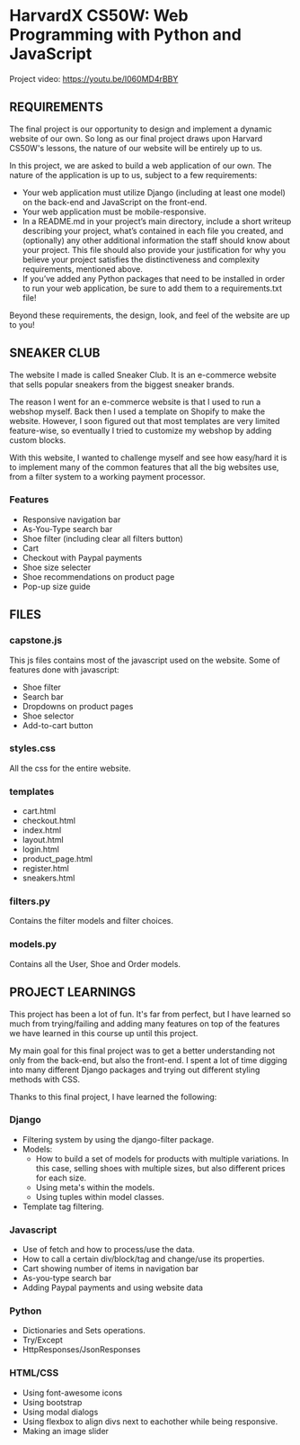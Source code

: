 # HarvardX CS50W: Web Programming with Python and JavaScript

Project video: https://youtu.be/I060MD4rBBY

## REQUIREMENTS

The final project is our opportunity to design and implement a dynamic website of our own. So long as our final project draws upon Harvard CS50W's lessons, the nature of our website will be entirely up to us.

In this project, we are asked to build a web application of our own. The nature of the application is up to us, subject to a few requirements:

- Your web application must utilize Django (including at least one model) on the back-end and JavaScript on the front-end.
- Your web application must be mobile-responsive.
- In a README.md in your project’s main directory, include a short writeup describing your project, what’s contained in each file you created, and (optionally) any other additional information the staff should know about your project. This file should also provide your justification for why you believe your project satisfies the distinctiveness and complexity requirements, mentioned above.
- If you’ve added any Python packages that need to be installed in order to run your web application, be sure to add them to a requirements.txt file!

Beyond these requirements, the design, look, and feel of the website are up to you!


## SNEAKER CLUB

The website I made is called Sneaker Club. It is an e-commerce website that sells popular sneakers from the biggest sneaker brands.

The reason I went for an e-commerce website is that I used to run a webshop myself. Back then I used a template on Shopify to make the website. However, I soon figured out that most templates are very limited feature-wise, so eventually I tried to customize my webshop by adding custom blocks.

With this website, I wanted to challenge myself and see how easy/hard it is to implement many of the common features that all the big websites use, from a filter system to a working payment processor.

### Features
- Responsive navigation bar
- As-You-Type search bar
- Shoe filter (including clear all filters button)
- Cart
- Checkout with Paypal payments
- Shoe size selecter
- Shoe recommendations on product page
- Pop-up size guide


## FILES

### capstone.js
This js files contains most of the javascript used on the website. Some of features done with javascript:
- Shoe filter
- Search bar
- Dropdowns on product pages
- Shoe selector
- Add-to-cart button

### styles.css
All the css for the entire website.

### templates
- cart.html
- checkout.html
- index.html
- layout.html
- login.html
- product_page.html
- register.html
- sneakers.html

### filters.py
Contains the filter models and filter choices.

### models.py
Contains all the User, Shoe and Order models.


## PROJECT LEARNINGS
This project has been a lot of fun. It's far from perfect, but I have learned so much from trying/failing and adding many features on top of the features we have learned in this course up until this project.

My main goal for this final project was to get a better understanding not only from the back-end, but also the front-end. I spent a lot of time digging into many different Django packages and trying out different styling methods with CSS.

Thanks to this final project, I have learned the following:

### Django
- Filtering system by using the django-filter package.
- Models:
  - How to build a set of models for products with multiple variations. In this case, selling shoes with multiple sizes, but also different prices for each size.
  - Using meta's within the models.
  - Using tuples within model classes.
- Template tag filtering.

### Javascript
- Use of fetch and how to process/use the data.
- How to call a certain div/block/tag and change/use its properties.
- Cart showing number of items in navigation bar
- As-you-type search bar
- Adding Paypal payments and using website data

### Python
- Dictionaries and Sets operations.
- Try/Except
- HttpResponses/JsonResponses

### HTML/CSS
- Using font-awesome icons
- Using bootstrap
- Using modal dialogs
- Using flexbox to align divs next to eachother while being responsive.
- Making an image slider
